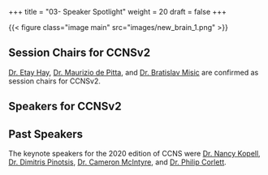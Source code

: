 +++
title = "03- Speaker Spotlight"
weight = 20
draft = false
+++

{{< figure class="image main" src="images/new_brain_1.png" >}}

## Session Chairs for CCNSv2
[Dr. Etay Hay](https://www.haybrainlab.com/research), [Dr. Maurizio de Pitta](https://sites.google.com/site/mauriziodepitta/), and [Dr. Bratislav Misic](https://netneurolab.github.io/)
are confirmed as session chairs for CCNSv2.

## Speakers for CCNSv2

## Past Speakers
The keynote speakers for the 2020 edition of CCNS were [Dr. Nancy Kopell](http://math.bu.edu/people/nk/), [Dr. Dimitris Pinotsis](https://www.pinotsislab.com/), [Dr. Cameron McIntyre](https://case.edu/medicine/mcintyre-lab/), and [Dr. Philip Corlett](https://medicine.yale.edu/lab/corlett/).